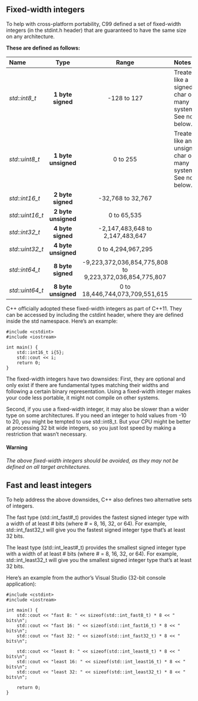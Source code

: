 ## Fixed-width integers

To help with cross-platform portability, C99 defined a set of fixed-width integers (in the stdint.h header) that are guaranteed to have the same size on any architecture.

**These are defined as follows:**

| Name	          | Type	              | Range	                                                  | Notes                                                          |
|:----------------|:-------------------:|:-------------------------------------------------------:|:---------------------------------------------------------------|
| *std::int8_t*	  | **1 byte signed**	  | -128 to 127	                                            | Treated like a signed char on many systems. See note below.    |
| *std::uint8_t*  | **1 byte unsigned** | 0 to 255                                                | Treated like an unsigned char on many systems. See note below. |
| *std::int16_t*  | **2 byte signed**   | -32,768 to 32,767                                       |                                                                |
| *std::uint16_t* | **2 byte unsigned** | 0 to 65,535	                                            |                                                                |
| *std::int32_t*  | **4 byte signed**   | -2,147,483,648 to 2,147,483,647                         |                                                                |
| *std::uint32_t*	| **4 byte unsigned**	| 0 to 4,294,967,295                                      |                                                                |
| *std::int64_t*  | **8 byte signed**   | -9,223,372,036,854,775,808 to 9,223,372,036,854,775,807 |                                                                |
| *std::uint64_t*	| **8 byte unsigned**	| 0 to 18,446,744,073,709,551,615	                        |                                                                |

C++ officially adopted these fixed-width integers as part of C++11. They can be accessed by including the cstdint header, where they are defined inside the std namespace. Here’s an example:

```
#include <cstdint>
#include <iostream>

int main() {
    std::int16_t i{5};
    std::cout << i;
    return 0;
}
```

The fixed-width integers have two downsides: First, they are optional and only exist if there are fundamental types matching their widths and following a certain binary representation. Using a fixed-width integer makes your code less portable, it might not compile on other systems.

Second, if you use a fixed-width integer, it may also be slower than a wider type on some architectures. If you need an integer to hold values from -10 to 20, you might be tempted to use std::int8_t. But your CPU might be better at processing 32 bit wide integers, so you just lost speed by making a restriction that wasn’t necessary.

#### Warning
*The above fixed-width integers should be avoided, as they may not be defined on all target architectures.*

## Fast and least integers

To help address the above downsides, C++ also defines two alternative sets of integers.

The fast type (std::int_fast#_t) provides the fastest signed integer type with a width of at least # bits (where # = 8, 16, 32, or 64). For example, std::int_fast32_t will give you the fastest signed integer type that’s at least 32 bits.

The least type (std::int_least#_t) provides the smallest signed integer type with a width of at least # bits (where # = 8, 16, 32, or 64). For example, std::int_least32_t will give you the smallest signed integer type that’s at least 32 bits.

Here’s an example from the author’s Visual Studio (32-bit console application):

```
#include <cstdint>
#include <iostream>

int main() {
	std::cout << "fast 8: " << sizeof(std::int_fast8_t) * 8 << " bits\n";
	std::cout << "fast 16: " << sizeof(std::int_fast16_t) * 8 << " bits\n";
	std::cout << "fast 32: " << sizeof(std::int_fast32_t) * 8 << " bits\n";

	std::cout << "least 8: " << sizeof(std::int_least8_t) * 8 << " bits\n";
	std::cout << "least 16: " << sizeof(std::int_least16_t) * 8 << " bits\n";
	std::cout << "least 32: " << sizeof(std::int_least32_t) * 8 << " bits\n";

	return 0;
}
```
